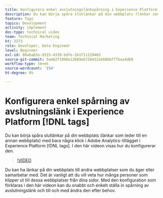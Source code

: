 ```yaml
---
title: Konfigurera enkel avslutningslänkspårning i Experience Platform-taggar
description: Du kan börja spåra slutlänkar på din webbplats (länkar som leder till en annan plats) med bara några klick i Adobe Analytics-tillägget i Experience Platform-taggar. I den här videon visas hur du konfigurerar den.
feature: Tags
topics: Development
activity: implement
doc-type: technical video
team: Technical Marketing
kt: 2273
role: Developer, Data Engineer
level: Beginner
exl-id: 80a6a83e-9315-4339-bdfe-2b1f11129403
source-git-commit: 5a462f1990e12089eb738432a568bbfffbaa4d68
workflow-type: tm+mt
source-wordcount: '154'
ht-degree: 0%

---
```


# Konfigurera enkel spårning av avslutningslänk i Experience Platform [!DNL tags]

Du kan börja spåra slutlänkar på din webbplats (länkar som leder till en annan webbplats) med bara några klick i Adobe Analytics-tillägget i Experience Platform [!DNL tags]. I den här videon visas hur du konfigurerar den.

>[!VIDEO](https://video.tv.adobe.com/v/25763/?quality=12&learn=on)

Du kan ha länkar på din webbplats till andra webbplatser som du äger eller samarbetar med. Det är vanligt att du vill veta hur många personer som klipper ut till dessa webbplatser från dina sidor. Med den konfiguration som förklaras i den här videon kan du snabbt och enkelt ställa in spårning av avslutningslänk och till och med ändra den efter behov.
